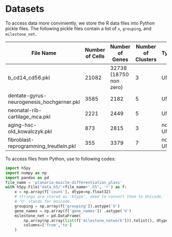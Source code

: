 # Datasets

To access data more conviniently, we store the R data files into Python pickle files. The following pickle files contain a list of `x`, `grouping`, and `milestone_net`.

File Name | Number of Cells | Number of Genes | Number of Clusters | Type | Trajectory
---|---|---|---|---|---
b\_cd14\_cd56.pkl|21082| 32738 (18750 non zero)|3|UMI|separate
dentate-gyrus-neurogenesis\_hochgerner.pkl|3585|2182|5|UMI|line
neonatal-rib-cartilage_mca.pkl| 2221 | 2449 |5|UMI|bifurcate
aging-hsc-old\_kowalczyk.pkl|873| 2815 |3|non-UMI|line
fibroblast-reprogramming_treutlein.pkl| 355 | 3379 |7|non-UMI| bifurcate

To access files from Python, use to following codes:

```Python
import h5py
import numpy as np
import pandas as pd
file_name = 'planaria-muscle-differentiation_plass'
with h5py.File('data_h5/'+file_name+'.h5', 'r') as f:
    x = np.array(f['count'], dtype=np.float32)
    # strings are stored as 'btype', need to convert them to Unicode. 
    # 'U' stands for Unicode.
    grouping = np.array(f['grouping']).astype('U')
    gene_names = np.array(f['gene_names']) .astype('U')
    milestone_net = pd.DataFrame(
        np.array(np.array(list(f['milestone_network'])).tolist(), dtype='U'), 
        columns=['from','to']
    )
```